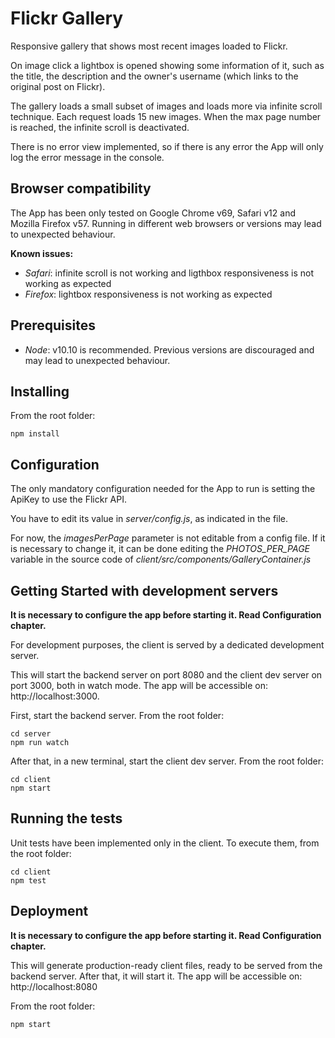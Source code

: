 # Flickr Gallery

Responsive gallery that shows most recent images loaded to Flickr.

On image click a lightbox is opened showing some information of it, such as the title, the description and the owner's username (which links to the original post on Flickr).

The gallery loads a small subset of images and loads more via infinite scroll technique. Each request loads 15 new images. When the max page number is reached, the infinite scroll is deactivated.  

There is no error view implemented, so if there is any error the App will only log the error message in the console.

## Browser compatibility

The App has been only tested on Google Chrome v69, Safari v12 and Mozilla Firefox v57. Running in different web browsers or versions may lead to unexpected behaviour.

**Known issues:**
- *Safari*: infinite scroll is not working and ligthbox responsiveness is not working as expected
- *Firefox*: lightbox responsiveness is not working as expected

## Prerequisites

- *Node*: v10.10 is recommended. Previous versions are discouraged and may lead to unexpected behaviour.

## Installing

From the root folder:
```
npm install
```

## Configuration

The only mandatory configuration needed for the App to run is setting the ApiKey to use the Flickr API.

You have to edit its value in *server/config.js*, as indicated in the file.

For now, the *imagesPerPage* parameter is not editable from a config file. If it is necessary to change it, it can be done editing the *PHOTOS_PER_PAGE* variable in the source code of *client/src/components/GalleryContainer.js*

## Getting Started with development servers

**It is necessary to configure the app before starting it. Read Configuration chapter.**

For development purposes, the client is served by a dedicated development server.

This will start the backend server on port 8080 and the client dev server on port 3000, both in watch mode.
The app will be accessible on: http://localhost:3000.

First, start the backend server. From the root folder:
```
cd server
npm run watch
```

After that, in a new terminal, start the client dev server. From the root folder:
```
cd client
npm start
```

## Running the tests

Unit tests have been implemented only in the client. To execute them, from the root folder:

```
cd client
npm test
```

## Deployment

**It is necessary to configure the app before starting it. Read Configuration chapter.**

This will generate production-ready client files, ready to be served from the backend server. After that, it will start it. The app will be accessible on: http://localhost:8080

From the root folder:

```
npm start
```